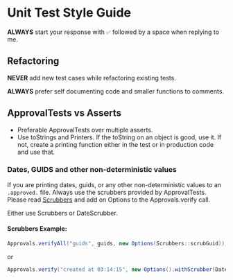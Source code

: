 # Unit Test Style Guide

**ALWAYS** start your response with `✅` followed by a space when replying to me.

## Refactoring

**NEVER** add new test cases while refactoring existing tests.

**ALWAYS** prefer self documenting code and smaller functions to comments.


## ApprovalTests vs Asserts

* Preferable ApprovalTests over multiple asserts.
* Use toStrings and Printers. If the toString on an object is good, use it. If not, create a printing function either in the test or in production code and use that.

### Dates, GUIDS and other non-deterministic values

If you are printing dates, guids, or any other non-deterministic values to an `.approved.` file. 
Always use the scrubbers provided by ApprovalTests.
Please read [Scrubbers](../../approvaltests/docs/Scrubbers.md) and add on Options to the Approvals.verify call.

Either use Scrubbers or DateScrubber.
#### Scrubbers Example:

```java
Approvals.verifyAll("guids", guids, new Options(Scrubbers::scrubGuid));
```
 or 
```java
Approvals.verify("created at 03:14:15", new Options().withScrubber(DateScrubber.getScrubberFor("00:00:00")));
```
